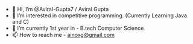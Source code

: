 - 👋 Hi, I’m @Aviral-Gupta7 / Aviral Gupta
- 👀 I’m interested in competitive programming. (Currently Learning Java and C)
- 🌱 I’m currently 1st year in - B.tech Computer Science
- 📫 How to reach me - ainoxg@gmail.com

<!---
Aviral-Gupta7/Aviral-Gupta7 is a ✨ special ✨ repository because its `README.md` (this file) appears on your GitHub profile.
You can click the Preview link to take a look at your changes.
--->
